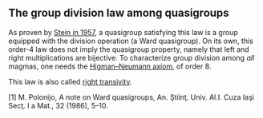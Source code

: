 ## The group division law among quasigroups

As proven by [Stein in 1957](https://doi.org/10.1090/S0002-9947-1957-0094404-6), a quasigroup satisfying this law is a group equipped with the division operation (a Ward quasigroup).  On its own, this order-4 law does not imply the quasigroup property, namely that left and right multiplications are bijective.  To characterize group division among *all* magmas, one needs the [Higman–Neumann axiom](https://teorth.github.io/equational_theories/implications/?42323216), of order 8.

This law is also called [right transivity](https://arxiv.org/abs/1408.0991).

[1] M. Polonijo, A note on Ward quasigroups, An. Ştiinţ. Univ. Al.I. Cuza Iaşi Secţ. I a Mat., 32 (1986), 5–10.
